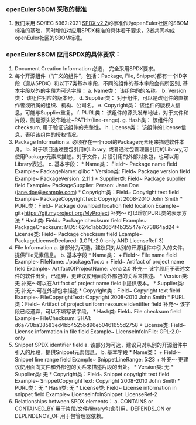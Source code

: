 ### openEuler SBOM 采取的标准
1. 我们采用ISO/IEC 5962:2021 [SPDX v2.2](https://spdx.github.io/spdx-spec/)的标准作为openEuler社区的SBOM标准的基础，同时增加对应用SPDX标准的具体若干要求，2者共同构成openEuler社区的SBOM标准。

### openEuler SBOM 应用SPDX的具体要求：
1. Document Creation Information 必选， 完全采用SPDX要求。
2. 每个开源组件（“广义的组件”，包括：Package, File, Snippet)都有一个ID字段（遵从SPDX）和以下7类基本字段，不同的组件的基本字段会有所区别, 基本字段以外的字段为可选字段：
    a. Name类： 该组件的的名称。
    b. Version类： 该组件对应的版本号。
    d. Supplier类： 对于组件，可以是改组件的直接作者或所属的组织、机构、公司名。
    e. Copyright类： 该组件的版权人信息，可能与Supplier重复。
    f. PURL类： 该组件的源头发布地址，对于文件和片段，则是源头发布地址+PATH+(line-range).
    g. Hash类： 该组件的checksum, 用于验证该组件的完整性。
    h. License类： 该组件的License信息，表明该组件的授权情况。
2. Package Information
    a. 必须存在一个root的Package元素用来描述软件本身。
    b. 对于项目通过整包引用的Library, 或者通过包管理器引用的Library,可使用Package元素来描述。对于文件，片段引用的外部对象包，也可以用Library表述。
    c. 基本字段：
        * Name类： Field～ Package name field  Example~ PackageName: glibc
        * Version类: Field~ Package version field  Example~ PackageVersion: 2.11.1
        * Supplier类: Field~ Package supplier field  Example~ PackageSupplier: Person: Jane Doe (jane.doe@example.com)
        * Copyright类：Field~ Copyright text field  Example~ PackageCopyrightText: <text>Copyright 2008-2010 John Smith</text>
        * PURL类：Field~ Package download location field location  Example~ git+https://git.myproject.org/MyProject 补充～ 可以增加PURL类的表示方法
        * Hash类: Field~ Package checksum field  Example~ PackageChecksum: MD5: 624c1abb3664f4b35547e7c73864ad24
        * License类: Field~ Package checksum field  Example~ PackageLicenseDeclared: (LGPL-2.0-only AND LicenseRef-3)
3. File Information
    a. 该部分为可选，建议只对从别的开源组件中引入的文件，提供File元素信息。
    b. 基本字段
        * Name类： 
            + Field～ File name field  Example~ FileName: ./package/foo.c
            + Field~ Artifact of project name field Example~ ArtifactOfProjectName: Jena 2.0 补充～ 该字段用于表述文件的软件出处，已遗弃，更建议使用面向外部包的关系来描述。
        * Version类: 无 补充～可以在Artifact of project name field中提供版本。
        * Supplier类: 无 补充～可在外部包中描述
        * Copyright类：Field~ Copyright text field  Example~ FileCopyrightText: <text> Copyright 2008-2010 John Smith </text>
        * PURL类：Field~ Artifact of project uniform resource identifier field 补充～ 该字段已经遗弃，可以不填写该字段。
        * Hash类: Field~ File checksum field  Example~ FileChecksum: SHA1: d6a770ba38583ed4bb4525bd96e50461655d2758
        * License类: Field~ License information in file field  Example~ LicenseInfoInFile: GPL-2.0-only
4. Snippet SPDX identifier field
    a. 该部分为可选，建议只对从别的开源组件中引入的片段，提供Snippet元素信息。
    b. 基本字段
        * Name类： 
            + Field～ Snippet line range field  Example~ SnippetLineRange: 5:23
            + 补充～ 更建议使用面向文件和外部包的关系来描述片段的出处。
        * Version类: 无 
        * Supplier类: 无
        * Copyright类：Field~ Snippet copyright text field Example~ SnippetCopyrightText: <text> Copyright 2008-2010 John Smith </text>
        * PURL类：无 
        * Hash类: 无
        * License类: Field~ License information in snippet field  Example~ LicenseInfoInSnippet: LicenseRef-2
5. Relationships between SPDX elements： 
    a. CONTAINS or CONTAINED_BY 用于片段/文件/library包含引用，DEPENDS_ON or DEPENDENCY_OF 用于包管理器依赖。
 

